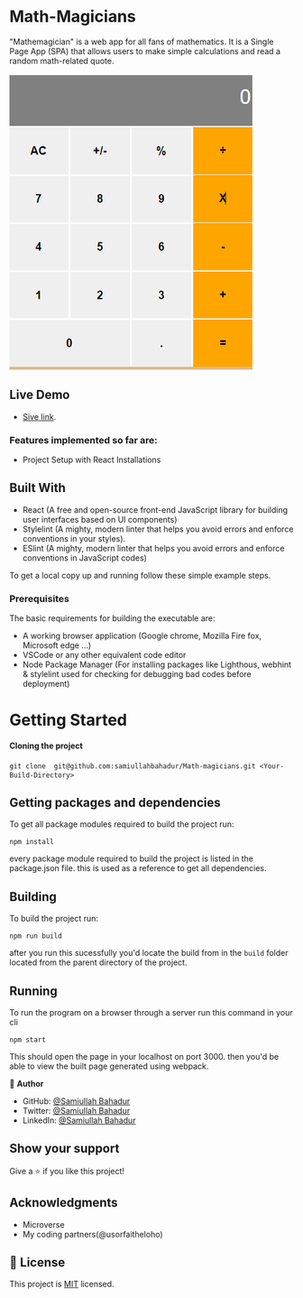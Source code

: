 # Math-Magicians

"Mathemagician" is a web app for all fans of mathematics. It is a Single Page App (SPA) that allows users to make simple calculations and read a random math-related quote.

![screenshot](./Images/Screen-shoot-3.PNG)

## Live Demo

- [Sive link](https://calculator-math-magician.netlify.app/).


### Features implemented so far are:

- Project Setup with React Installations

## Built With

- React (A free and open-source front-end JavaScript library for building user interfaces based on UI components)
- Stylelint (A mighty, modern linter that helps you avoid errors and enforce conventions in your styles).
- ESlint (A mighty, modern linter that helps you avoid errors and enforce conventions in JavaScript codes)

To get a local copy up and running follow these simple example steps.

### Prerequisites

The basic requirements for building the executable are:

- A working browser application (Google chrome, Mozilla Fire fox, Microsoft edge ...)
- VSCode or any other equivalent code editor
- Node Package Manager (For installing packages like Lighthous, webhint & stylelint used for checking for debugging bad codes before deployment)

# Getting Started

#### Cloning the project

```
git clone  git@github.com:samiullahbahadur/Math-magicians.git <Your-Build-Directory>
```

## Getting packages and dependencies

To get all package modules required to build the project run:

```
npm install
```

every package module required to build the project is listed in the package.json file. this is used as a reference to get all dependencies.

## Building

To build the project run:

```
npm run build
```

after you run this sucessfully you'd locate the build from in the `build` folder located from the parent directory of the project.

## Running

To run the program on a browser through a server run this command in your cli

```
npm start
```

This should open the page in your localhost on port 3000. then you'd be able to view the built page generated using webpack.


👤 **Author**

- GitHub: [@Samiullah Bahadur](https://github.com/samiullahbahadur)
- Twitter: [@Samiullah Bahadur](https://twitter.com/Samiull88496331)
- LinkedIn: [@Samiullah Bahadur](https://www.linkedin.com/in/samiullah-bahadur-a1b053149/)

## Show your support

Give a ⭐️ if you like this project!

## Acknowledgments

- Microverse
- My coding partners(@usorfaitheloho)

## 📝 License

This project is [MIT](./MIT.md) licensed.

